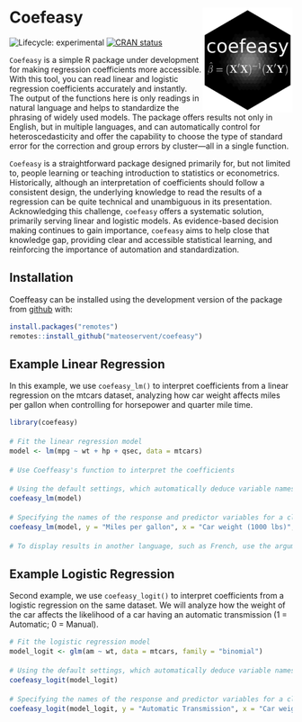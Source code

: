 
<!-- README.md is generated from README.Rmd. Please edit that file -->

# Coefeasy <img src="man/figures/coefeasy_logo.png" width="160px" align="right"/>

<!-- badges: start -->

![Lifecycle:
experimental](https://img.shields.io/badge/lifecycle-experimental-orange.svg)
[![CRAN
status](https://www.r-pkg.org/badges/version/Coeffeasy)](https://CRAN.R-project.org/package=Coeffeasy)
<!-- badges: end -->

`Coefeasy` is a simple R package under development for making regression
coefficients more accessible. With this tool, you can read linear and
logistic regression coefficients accurately and instantly. The output of
the functions here is only readings in natural language and helps to
standardize the phrasing of widely used models. The package offers
results not only in English, but in multiple languages, and can
automatically control for heteroscedasticity and offer the capability to
choose the type of standard error for the correction and group errors by
cluster—all in a single function.

`Coefeasy` is a straightforward package designed primarily for, but not
limited to, people learning or teaching introduction to statistics or
econometrics. Historically, although an interpretation of coefficients
should follow a consistent design, the underlying knowledge to read the
results of a regression can be quite technical and unambiguous in its
presentation. Acknowledging this challenge, `coefeasy` offers a
systematic solution, primarily serving linear and logistic models. As
evidence-based decision making continues to gain importance, `coefeasy`
aims to help close that knowledge gap, providing clear and accessible
statistical learning, and reinforcing the importance of automation and
standardization.

## Installation

Coeffeasy can be installed using the development version of the package
from [github](https://github.com/your_github_username/Coeffeasy) with:

``` r
install.packages("remotes")
remotes::install_github("mateoservent/coefeasy")
```

## Example Linear Regression

In this example, we use `coefeasy_lm()` to interpret coefficients from a
linear regression on the mtcars dataset, analyzing how car weight
affects miles per gallon when controlling for horsepower and quarter
mile time.

``` r
library(coefeasy)

# Fit the linear regression model
model <- lm(mpg ~ wt + hp + qsec, data = mtcars)

# Use Coeffeasy's function to interpret the coefficients

# Using the default settings, which automatically deduce variable names and use an alpha of 0.05
coefeasy_lm(model) 

# Specifying the names of the response and predictor variables for a clearer interpretation, adjusting the significance level, and selecting a longer, more descriptive result
coefeasy_lm(model, y = "Miles per gallon", x = "Car weight (1000 lbs)", alpha = 0.01, short = F) 

# To display results in another language, such as French, use the argument 'language="fr"' (beta).
```

## Example Logistic Regression

Second example, we use `coefeasy_logit()` to interpret coefficients from
a logistic regression on the same dataset. We will analyze how the
weight of the car affects the likelihood of a car having an automatic
transmission (1 = Automatic; 0 = Manual).

``` r
# Fit the logistic regression model
model_logit <- glm(am ~ wt, data = mtcars, family = "binomial")

# Using the default settings, which automatically deduce variable names and use an alpha of 0.05
coefeasy_logit(model_logit) 

# Specifying the names of the response and predictor variables for a clearer interpretation, and adjusting the significance level
coefeasy_logit(model_logit, y = "Automatic Transmission", x = "Car weight (1000 lbs)", alpha = 0.01) 
```
